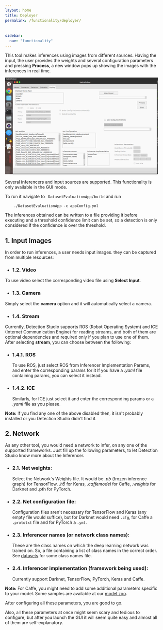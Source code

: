 ```yaml
---
layout: home
title: Deployer
permalink: /functionality/deployer/


sidebar:
  nav: "functionality"
---
```


This tool makes inferences using images from different sources. Having the input, the user provides the weights and several configuration parameters
and pressing **Process**, a new window pops up showing the images with the inferences in real time.

![Detection Studio StartUp](../../assets/images/detection_studio_gui.png)

Several inferencers and input sources are supported. This functionality is only available in the GUI mode.


To run it navigate to ``` DatasetEvaluationApp/build``` and run

```
    ./DatasetEvaluationApp -c appConfig.yml 
```

The inferences obtained can be written to a file providing it before executing and a threshold confidence 
limit can be set, so a detection is only considered if the confidence is over the threshold.

## 1. Input Images
In order to run inferences, a user needs input images. they can be captured from multiple resources:

* ### 1.2. Video
To use video select the corresponding video file using **Select Input**.

* ### 1.3. Camera
Simply select the **camera** option and it will automatically select a camera.

* ### 1.4. Stream
Currently, Detection Studio supports ROS (Robot Operating System) and ICE (Internet Communication Engine) for reading streams,
and both of them are optional dependencies and required only if you plan to use one of them.
After selecting **stream**, you can choose between the following:

   * ### 1.4.1. ROS
        To use ROS, just select ROS from Inferencer Implementation Params, and enter the corresponding params for it
        If you have a *.yaml* file containing params, you can select it instead.

   * ### 1.4.2. ICE
        Similarly, for ICE just select it and enter the corresponding params or a *.yaml* file as you please.

**Note:** If you find any one of the above disabled then, it isn't probably installed or you Detection Studio didn't find it.

## 2. Network
As any other tool, you would need a network to infer, on any one of the supported frameworks. Just fill up the following parameters,
to let Detection Studio know more about the Inferencer.
    
   * ### 2.1. Net weights:
        Select the Network's Weights file. It would be *.pb* (frozen inference graph) for TensorFlow, 
        *.h5* for Keras, *.caffemodel* for Caffe, *.weights* for Darknet and .pth for PyTorch.
   * ### 2.2. Net configuration file:
        Configuration files aren't necessary for TensorFlow and Keras (any empty file would suffice), but for Darknet would need ```.cfg```, for Caffe a ```.prototxt``` file and for PyTorch a ```.yml```.
   * ### 2.3. Inferencer names (or network class names):
        These are the class names on which the deep learning network was trained on. So, a file containing a list of class names in the correct order.
        See [datasets](../class_names/) for some class names file.
   * ### 2.4. Inferencer implementation (framework being used):
        Currently support Darknet, TensorFlow, PyTorch, Keras and Caffe.  

**Note:** For Caffe, you might need to add some additional parameters specific to your model. Some samples are available at our [model zoo](../../resources/model_zoo/).
   
After configuring all these parameters, you are good to go.  
  
Also, all these parameters at once might seem scary and tedious to configure, but after you launch the GUI it will seem quite easy
and almost all of them are self-explanatory.